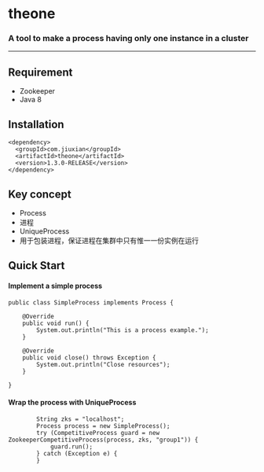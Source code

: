 # theone
<h3>A tool to make a process having only one instance in a cluster</h3>

<hr>

## Requirement

* Zookeeper
* Java 8
 
## Installation
```
<dependency>
  <groupId>com.jiuxian</groupId>
  <artifactId>theone</artifactId>
  <version>1.3.0-RELEASE</version>
</dependency>
```

## Key concept

* Process
 * 进程
* UniqueProcess
 * 用于包装进程，保证进程在集群中只有惟一一份实例在运行


## Quick Start

#### Implement a simple process
```
public class SimpleProcess implements Process {
    
    @Override
	public void run() {
		System.out.println("This is a process example.");
	}

	@Override
	public void close() throws Exception {
		System.out.println("Close resources");
	}

}
```

#### Wrap the process with UniqueProcess
```
		String zks = "localhost";
		Process process = new SimpleProcess();
		try (CompetitiveProcess guard = new ZookeeperCompetitiveProcess(process, zks, "group1")) {
			guard.run();
		} catch (Exception e) {
		}
```
